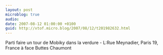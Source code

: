 ```yaml
---
layout: post
microblog: true
audio: 
date: 2007-08-12 01:00:00 +0100
guid: http://xtof.micro.blog/2007/08/12/t201982632.html
---
```

Parti faire un tour de Mobiky dans la verdure -  L:Rue Meynadier, Paris 19, France à face Buttes Chaumont
